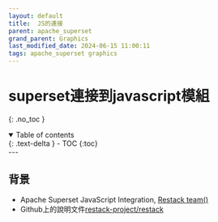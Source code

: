 ```yaml
---
layout: default
title:  JS的連接
parent: apache_superset
grand_parent: Graphics
last_modified_date: 2024-06-15 11:00:11
tags: apache_superset graphics
---
```


# superset連接到javascript模組

{: .no_toc }

<details open markdown="block">
  <summary>
    Table of contents
  </summary>
  {: .text-delta }
- TOC
{:toc}
</details>
---

## 背景

- Apache Superset JavaScript Integration, [Restack team()](https://www.restack.io/docs/superset-knowledge-apache-superset-javascript)
- Github上的說明文件[restack-project/restack](https://restack-project.github.io/restack/)
